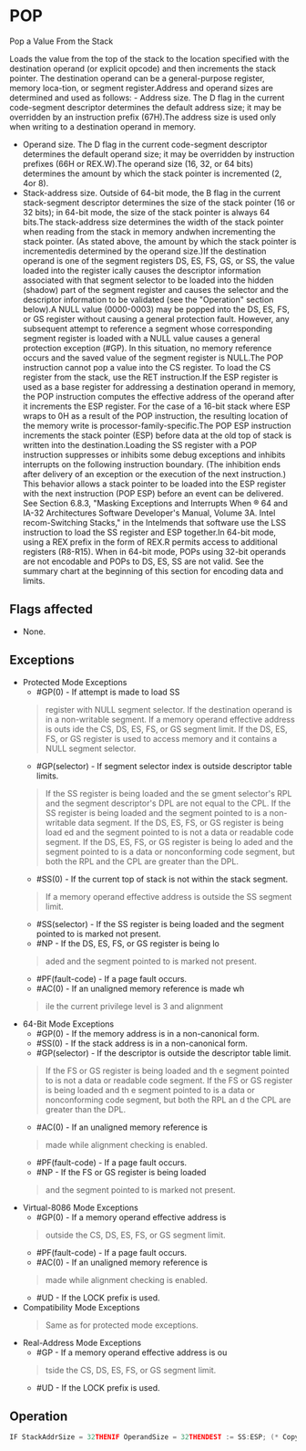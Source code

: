 # POP

Pop a Value From the Stack

Loads the value from the top of the stack to the location specified with the destination operand (or explicit opcode) and then increments the stack pointer.
The destination operand can be a general-purpose register, memory loca-tion, or segment register.Address and operand sizes are determined and used as follows: - Address size.
The D flag in the current code-segment descriptor determines the default address size; it may be overridden by an instruction prefix (67H).The address size is used only when writing to a destination operand in memory.
- Operand size.
The D flag in the current code-segment descriptor determines the default operand size; it may be overridden by instruction prefixes (66H or REX.W).The operand size (16, 32, or 64 bits) determines the amount by which the stack pointer is incremented (2, 4or 8).
- Stack-address size.
Outside of 64-bit mode, the B flag in the current stack-segment descriptor determines the size of the stack pointer (16 or 32 bits); in 64-bit mode, the size of the stack pointer is always 64 bits.The stack-address size determines the width of the stack pointer when reading from the stack in memory andwhen incrementing the stack pointer.
(As stated above, the amount by which the stack pointer is incrementedis determined by the operand size.)If the destination operand is one of the segment registers DS, ES, FS, GS, or SS, the value loaded into the register ically causes the descriptor information associated with that segment selector to be loaded into the hidden (shadow) part of the segment register and causes the selector and the descriptor information to be validated (see the "Operation" section below).A NULL value (0000-0003) may be popped into the DS, ES, FS, or GS register without causing a general protection fault.
However, any subsequent attempt to reference a segment whose corresponding segment register is loaded with a NULL value causes a general protection exception (#GP).
In this situation, no memory reference occurs and the saved value of the segment register is NULL.The POP instruction cannot pop a value into the CS register.
To load the CS register from the stack, use the RET instruction.If the ESP register is used as a base register for addressing a destination operand in memory, the POP instruction computes the effective address of the operand after it increments the ESP register.
For the case of a 16-bit stack where ESP wraps to 0H as a result of the POP instruction, the resulting location of the memory write is processor-family-specific.The POP ESP instruction increments the stack pointer (ESP) before data at the old top of stack is written into the destination.Loading the SS register with a POP instruction suppresses or inhibits some debug exceptions and inhibits interrupts on the following instruction boundary.
(The inhibition ends after delivery of an exception or the execution of the next instruction.) This behavior allows a stack pointer to be loaded into the ESP register with the next instruction (POP ESP) before an event can be delivered.
See Section 6.8.3, "Masking Exceptions and Interrupts When ® 64 and IA-32 Architectures Software Developer's Manual, Volume 3A.
Intel recom-Switching Stacks," in the Intelmends that software use the LSS instruction to load the SS register and ESP together.In 64-bit mode, using a REX prefix in the form of REX.R permits access to additional registers (R8-R15).
When in 64-bit mode, POPs using 32-bit operands are not encodable and POPs to DS, ES, SS are not valid.
See the summary chart at the beginning of this section for encoding data and limits.

## Flags affected

- None.

## Exceptions

- Protected Mode Exceptions
  - #GP(0) - If attempt is made to load SS
  > register with NULL segment selector.
  > If the destination operand is in a non-writable segment.
  > If a memory operand effective address is outs
  > ide the CS, DS, ES, FS, or GS segment limit.
  > If the DS, ES, FS, or GS register is used to access memory and it contains a NULL segment 
  > selector.
  - #GP(selector) - If segment selector index is outside descriptor table limits.
  > If the SS register is being loaded and the se
  > gment selector's RPL and the segment descriptor's 
  > DPL are not equal to the CPL. 
  > If the SS register is being loaded
  >  and the segment pointed to is a
  > non-writable data segment.
  > If the DS, ES, FS, or GS register is being load
  > ed and the segment pointed to is not a data or 
  > readable code segment.
  > If the DS, ES, FS, or GS register is being lo
  > aded and the segment pointed to is a data or 
  > nonconforming code segment, but both the 
  > RPL and the CPL are greater than the DPL.
  - #SS(0) - If the current top of stack is not within the stack segment.
  > If a memory operand effective address is outside the SS segment limit.
  - #SS(selector) - If the SS register is being loaded and the segment pointed to is marked not present.
  - #NP - If the DS, ES, FS, or GS register is being lo
  > aded and the segment pointed to is marked not 
  > present.
  - #PF(fault-code) - If a page fault occurs.
  - #AC(0) - If an unaligned memory reference is made wh
  > ile the current privilege level is 3 and alignment 
- 64-Bit Mode Exceptions
  - #GP(0) - If the memory address is in a non-canonical form.
  - #SS(0) - If the stack address is in a non-canonical form.
  - #GP(selector) - If the descriptor is outside the descriptor table limit.
  > If the FS or GS register is being loaded and th
  > e segment pointed to is not a data or readable 
  > code segment.
  > If the FS or GS register is being loaded and th
  > e segment pointed to is a data or nonconforming 
  > code segment, but both the RPL an
  > d the CPL are greater than the DPL.
  - #AC(0) - If an unaligned memory reference is
  > made while alignment checking is enabled.
  - #PF(fault-code) - If a page fault occurs.
  - #NP - If the FS or GS register is being loaded
  > and the segment pointed to is marked not present.
- Virtual-8086 Mode Exceptions
  - #GP(0) - If a memory operand effective address is
  > outside the CS, DS, ES, FS, or GS segment limit.
  - #PF(fault-code) - If a page fault occurs.
  - #AC(0) - If an unaligned memory reference is
  > made while alignment checking is enabled.
  - #UD - If the LOCK prefix is used.
- Compatibility Mode Exceptions
  > Same as for protected mode exceptions.
- Real-Address Mode Exceptions
  - #GP - If a memory operand effective address is ou
  > tside the CS, DS, ES, FS, or GS segment limit.
  - #UD - If the LOCK prefix is used.

## Operation

```C
IF StackAddrSize = 32THENIF OperandSize = 32THENDEST := SS:ESP; (* Copy a doubleword *)ESP := ESP + 4;= 16*)ELSE (* OperandSize DEST := SS:ESP; (* Copy a word *)ESP := ESP + 2;FI;ELSE IF StackAddrSize = 64THEN = 64IF OperandSizeTHENDEST := SS:RSP; (* Copy quadword *)RSP := RSP + 8;ELSE (* OperandSize = 16*)DEST := SS:RSP; (* Copy a word *)RSP := RSP + 2;FI;FI; = 16ELSE StackAddrSizeTHEN IF OperandSize= 16THENDEST := SS:SP; (* Copy a word *)SP := SP ELSE (* OperandSize = 32 *)DEST := SS:SP; (* Copy a doubleword *)SP := SP + 4;FI;FI;Loading a segment register while in protected mode results in special actions, as described in the following listing. These checks are performed on the segment selector and the segment descriptor it points to.64-BIT_MODEIF FS, or GS is loaded with non-NULL selector;THENIF segment selector index is outside descriptor table limitsOR segment is not a data or readable code segmentOR ((segment is a data or nonconforming code segment)AND ((RPL > DPL) or (CPL > DPL))THEN #GP(selector);IF segment not marked presentTHEN #NP(selector);ELSESegmentRegister := segment selector;SegmentRegister := segment descriptor;FI;FI;IF FS, or GS is loaded with a NULL selector;THENSegmentRegister := segment selector;SegmentRegister := segment descriptor;FI;PREOTECTED MODE OR COMPATIBILITY MODE;IF SS is loaded;THENIF segment selector is NULLTHEN #GP(0); FI;IF segment selector index is outside descriptor table limits  CPLor segment selector's RPL or segment is not a writable data segment or DPL CPLTHEN #GP(selector); FI;IF segment not marked present THEN #SS(selector); ELSESS := segment selector;SS := segment descriptor; FI;FI;IF DS, ES, FS, or GS is loadIF segment selector index is outside descriptor table limitsor segment is not a data or readable code segmentor ((segment is a data or nonconforming code segment)and ((RPL > DPL) or (CPL > DPL))THEN #GP(selector); FI;IF segment not marked presentTHEN #NP(selector);ELSESegmentRegister := segment selector;SegmentRegister := segment descriptor; FI;FI;IF DS, ES, FS, or GS is loaded with a NULL selectorTHENSegmentRegister := segment selector;SegmentRegister := segment descriptor;FI;
```
